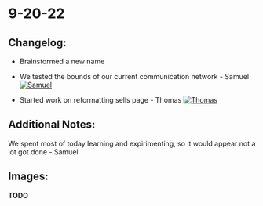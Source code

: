 # 9-20-22

## Changelog:

- Brainstormed a new name 

- We tested the bounds of our current communication network - Samuel [![Samuel](https://img.shields.io/github/followers/bigManSamm?style=social)](https://github.com/bigManSamm)

- Started work on reformatting sells page - Thomas [![Thomas](https://img.shields.io/github/followers/ro-bot1?style=social)](https://github.com/ro-bot1)  

## Additional Notes:
We spent most of today learning and expirimenting, so it would appear not a lot got done - Samuel  

## Images:
**TODO**